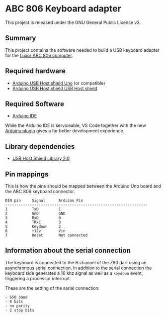 # ABC 806 Keyboard adapter

This project is released under the GNU General Public License v3.

## Summary

This project contains the software needed to build a USB keyboard adapter for the [Luxor ABC 806 computer](http://www.pc-museum.com/luxor/index.htm).

## Required hardware

- [Arduino USB Host shield Uno](https://store.arduino.cc/arduino-uno-rev3) (or compatible)
- [Arduino USB Host shield USB Host shield](https://store.arduino.cc/arduino-usb-host-shield)

## Required Software

- [Arduino IDE](https://www.arduino.cc/en/main/software)
    
While the Arduino IDE is serviceable, VS Code together with the new [Arduino plugin](https://marketplace.visualstudio.com/items?itemName=vsciot-vscode.vscode-arduino) gives a far better development experience.

## Library dependencies

- [USB Host Shield Library 2.0](https://github.com/felis/USB_Host_Shield_2.0)
    
## Pin mappings

This is how the pins should be mapped between the Arduino Uno board and the ABC 806 keyboard connector.

    DIN pin     Signal      Arduino Pin
    ----------------------------------------------------------------
    1           TxD         1
    2           GnD         GND
    3           RxD         0
    4           TRxC        3
    5           Keydown     2
    6           +12v        Vin
    7           Reset       Not connected

## Information about the serial connection

The keyboard is connected to the B channel of the Z80 dart using an asynchronous serial connection. In addition to the serial connection the keyboard side generates a 10 khz signal as well as a `keydown` event, triggering a processor interrupt.

These are the setting of the serial connection:

    - 650 baud
    - 8 bits
    - no parity
    - 2 stop bits
